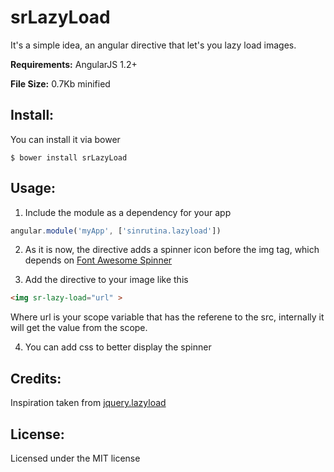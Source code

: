 srLazyLoad
==========

It's a simple idea, an angular directive that let's you lazy load images. 

**Requirements:** AngularJS 1.2+

**File Size:** 0.7Kb minified

## Install: 

You can install it via bower

```
$ bower install srLazyLoad
```

## Usage: 

1. Include the module as a dependency for your app
  
  ```js
  angular.module('myApp', ['sinrutina.lazyload'])
  ```

2. As it is now, the directive adds a spinner icon before the img tag, which depends on [Font Awesome Spinner](http://fortawesome.github.io/Font-Awesome/examples/)

3. Add the directive to your image like this
  ```html
  <img sr-lazy-load="url" >
  ```

  Where url is your scope variable that has the referene to the src, internally it will get the value from the scope. 

4. You can add css to better display the spinner

## Credits:
Inspiration taken from [jquery.lazyload](https://github.com/tuupola/jquery_lazyload)

## License:
Licensed under the MIT license